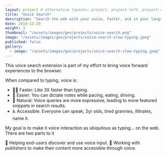 ```yaml
---
layout: project # alternative layouts: project, project-left, project-right, project-top
title: "Voice Search"
description: "Search the web with your voice, faster, and in your language"
date: 2018-12-20
weight: 3
thumbnail: "/assets/images/gen/projects/voice-search.png"
image: "/assets/images/gen/projects/voice-search-slow-typing.jpeg"
published: false
gallery:
  - image: "/assets/images/gen/projects/voice-search-slow-typing.jpeg"
---
```


This voice search extension is part of my effort to bring voice forward experiences to the browser.

When compared to typing, voice is:

* 🏃‍♀️ Faster: Like 3X faster than typing.
* 🍹 Easier: You can dictate notes while pacing, eating, driving.
* 👶 Natural: Voice queries are more expressive, leading to more featured snippets in search results.
* ♿ Accessible: Everyone can speak, 2yr olds, tired grannies, illitrates, name it.

My goal is to make it voice interaction as ubiquitous as typing... on the web. There are two parts to it

👥 Helping end-users discover and use voice input.
🏢 Working with publishers to make their content more accessible through voice.
